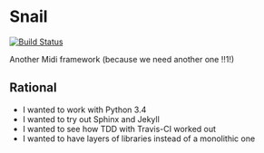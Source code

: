 # Snail
[![Build
Status](https://travis-ci.org/sjzabel/snail.svg?branch=master)](https://travis-ci.org/sjzabel/snail)

Another Midi framework (because we need another one !!1!)

## Rational

- I wanted to work with Python 3.4
- I wanted to try out Sphinx and Jekyll
- I wanted to see how TDD with Travis-CI worked out
- I wanted to have layers of libraries instead of a monolithic one
